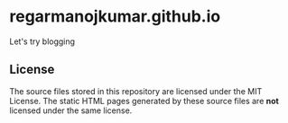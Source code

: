 # regarmanojkumar.github.io
Let's try blogging

## License

The source files stored in this repository are licensed under the MIT License. The static HTML pages generated by these source files are **not** licensed under the same license.
